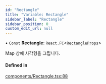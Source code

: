 ```yaml
---
id: "Rectangle"
title: "Variable: Rectangle"
sidebar_label: "Rectangle"
sidebar_position: 0
custom_edit_url: null
---
```


• `Const` **Rectangle**: `React.FC`<[`RectangleProps`](../interfaces/RectangleProps.md)\>

Map 상에 사각형을 그립니다.

#### Defined in

[components/Rectangle.tsx:88](https://github.com/JaeSeoKim/react-kakao-maps-sdk/blob/fb6f0aa/src/components/Rectangle.tsx#L88)
